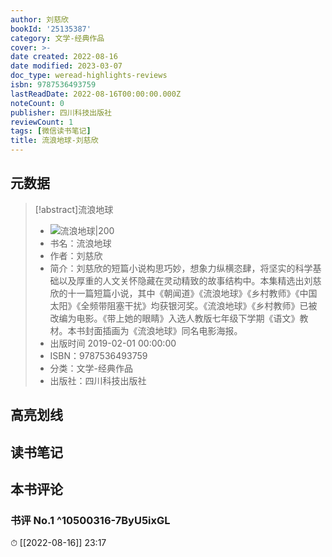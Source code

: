 ```yaml
---
author: 刘慈欣
bookId: '25135387'
category: 文学-经典作品
cover: >-
date created: 2022-08-16
date modified: 2023-03-07
doc_type: weread-highlights-reviews
isbn: 9787536493759
lastReadDate: 2022-08-16T00:00:00.000Z
noteCount: 0
publisher: 四川科技出版社
reviewCount: 1
tags: [微信读书笔记]
title: 流浪地球-刘慈欣
---
```


## 元数据

>[!abstract]流浪地球
> - ![流浪地球|200](https://wfqqreader-1252317822.image.myqcloud.com/cover/387/25135387/t7_25135387.jpg)
> - 书名：流浪地球
> - 作者：刘慈欣
> - 简介：刘慈欣的短篇小说构思巧妙，想象力纵横恣肆，将坚实的科学基础以及厚重的人文关怀隐藏在灵动精致的故事结构中。本集精选出刘慈欣的十一篇短篇小说，其中《朝闻道》《流浪地球》《乡村教师》《中国太阳》《全频带阻塞干扰》均获银河奖。《流浪地球》《乡村教师》已被改编为电影。《带上她的眼睛》入选人教版七年级下学期《语文》教材。本书封面插画为《流浪地球》同名电影海报。
> - 出版时间 2019-02-01 00:00:00
> - ISBN：9787536493759
> - 分类：文学-经典作品
> - 出版社：四川科技出版社

## 高亮划线

## 读书笔记

## 本书评论

### 书评 No.1 ^10500316-7ByU5ixGL

⏱ [[2022-08-16]] 23:17
